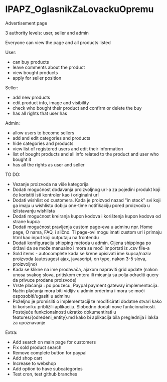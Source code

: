 # IPAPZ_OglasnikZaLovackuOpremu

Advertisement page

3 authority levels: user, seller and admin

Everyone can view the page and all products listed

User:
  - can buy products
  - leave comments about the product
  - view bought products 
  - apply for seller position
  
Seller: 
  - add new products 
  - edit product info, image and visibility 
  - check who bought their product and confirm or delete the buy
  - has all rights that user has
  
Admin:
  - allow users to become sellers
  - add and edit categories and products
  - hide categories and products
  - view list of registered users and edit their information
  - list of bought products and all info related to the product and user who bought it
  - has all the rights as user and seller
  
TO DO:
  - Vezanje proizvoda na više kategorija
  - Dodati mogućnost dodavanja proizvoljnog url-a za pojedini produkt koji će koristiti isti kontroler kao i originalni url
  - Dodati wishlist od customera. Kada je proizvod nazad "in stock" svi koji ga imaju u wishlistu dobiju one-time notifikaciju pored proizvoda u izlistavanju wishlista
  - Dodati mogućnost kreiranja kupon kodova i korištenja kupon kodova od strane kupca
  - Dodati mogućnost pravljenja custom page-eva u adminu npr. Home page, O nama, FAQ, i slično. Ti page-ovi mogu imati custom url i primaju html kao input koji outputaju na frontendu
  - Dodati konfiguraciju shipping metoda u admin. Cijena shippinga po državi da se može manualno i mora se moći importati iz .csv file-a
  - Sold items - autocomplete kada se krene upisivati ime kupca/naziv proizvoda (autosugest ajax, javascript, on type, nakon 3-5 slova, proizvoljno)
  - Kada se klikne na ime prodavača, ajaxom napraviti grid update (nakon unosa svakog slova, pritiskom entera ili micanja sa polja odraditi query da privuce prodane proizvode)
  - Vrste plaćanja : po pouzeću, Paypal payment gateway implementacija. Način plaćanja mora biti vidljiv u admin orderima i mora se moći osposobiti/ugasiti u adminu
  - Poželjno je promisliti o implementaciji te modificirati dodatne stvari kako bi korisniku približili aplikaciju. Slobodno dodati nove funkcionalnosti. Postojeće funkcionalnosti ukratko dokumentirati u features/{određeni_entity}.md kako bi aplikacija bila preglednija i lakša za upoznavanje
  
Extra:
  - Add search on main page for customers
  - Fix sold product search 
  - Remove complete button for paypal
  - Add shop cart 
  - Increase to webshop
  - Add option to have subcategories
  - Test cron, test github branches